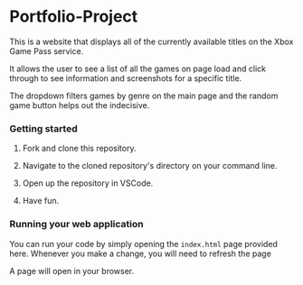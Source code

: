 # Portfolio-Project

This is a website that displays all of the currently available titles on the Xbox Game Pass service.

It allows the user to see a list of all the games on page load and click through to see information and screenshots for a specific title.

The dropdown filters games by genre on the main page and the random game button helps out the indecisive.

### Getting started

1. Fork and clone this repository.

2. Navigate to the cloned repository's directory on your command line.

3. Open up the repository in VSCode.

4. Have fun.

### Running your web application

You can run your code by simply opening the `index.html` page provided here. Whenever you make a change, you will need to refresh the page

A page will open in your browser.
